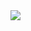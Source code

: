 <img src='https://github.com/DongHyoek/Boaz_20/assets/103241961/2956bd0c-47f9-4644-a46a-7954278fc733'>
